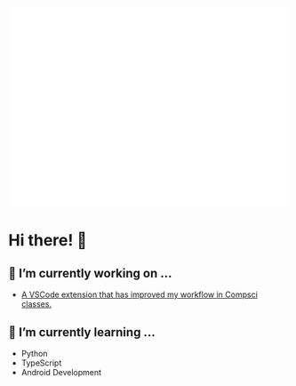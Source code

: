 
<img src="https://github.com/NoahSyn10/NoahSyn10/blob/main/github-metrics.svg" alt="Metrics">

# Hi there! 👋

## 🔭 I’m currently working on ...

- [A VSCode extension that has improved my workflow in Compsci classes.](https://github.com/NoahSyn10/VSCode-PyDoctestBtn)

## 🌱 I’m currently learning ...

- Python
- TypeScript
- Android Development

<!--
**NoahSyn10/NoahSyn10** is a ✨ _special_ ✨ repository because its `README.md` (this file) appears on your GitHub profile.
-->

<!--
Here are some ideas to get you started:

- 👯 I’m looking to collaborate on ...
- 🤔 I’m looking for help with ...
- 💬 Ask me about ...
- 📫 How to reach me: ...
- 😄 Pronouns: ...
- ⚡ Fun fact: ...
-->
